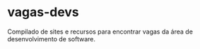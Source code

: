 # vagas-devs
Compilado de sites e recursos para encontrar vagas da área de desenvolvimento de software.
